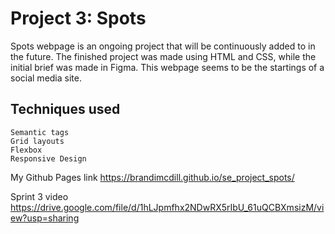 # Project 3: Spots

Spots webpage is an ongoing project that will be continuously added to in the future. The finished project was made using HTML and CSS, while the initial brief was made in Figma. This webpage seems to be the startings of a social media site.

## Techniques used

    Semantic tags
    Grid layouts
    Flexbox
    Responsive Design

My Github Pages link
https://brandimcdill.github.io/se_project_spots/

Sprint 3 video
https://drive.google.com/file/d/1hLJpmfhx2NDwRX5rIbU_61uQCBXmsizM/view?usp=sharing
